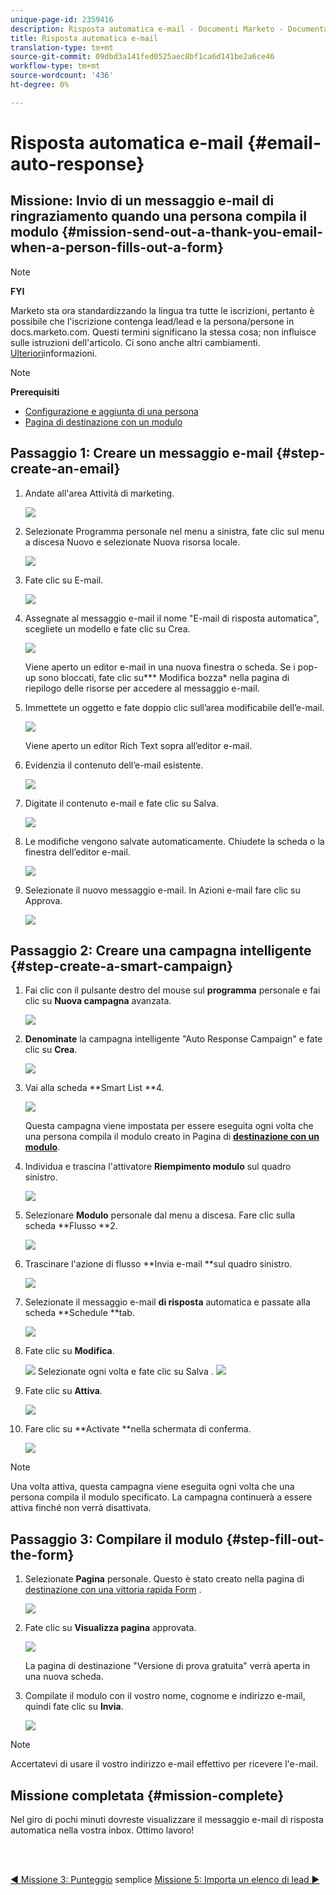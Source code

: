 ```yaml
---
unique-page-id: 2359416
description: Risposta automatica e-mail - Documenti Marketo - Documentazione prodotto
title: Risposta automatica e-mail
translation-type: tm+mt
source-git-commit: 09dbd3a141fed0525aec8bf1ca6d141be2a6ce46
workflow-type: tm+mt
source-wordcount: '436'
ht-degree: 0%

---
```



# Risposta automatica e-mail {#email-auto-response}

## Missione: Invio di un messaggio e-mail di ringraziamento quando una persona compila il modulo {#mission-send-out-a-thank-you-email-when-a-person-fills-out-a-form}

>[!NOTE]
>
>**FYI**
>
>Marketo sta ora standardizzando la lingua tra tutte le iscrizioni, pertanto è possibile che l&#39;iscrizione contenga lead/lead e la persona/persone in docs.marketo.com. Questi termini significano la stessa cosa; non influisce sulle istruzioni dell&#39;articolo. Ci sono anche altri cambiamenti. [Ulteriori](http://docs.marketo.com/display/DOCS/Updates+to+Marketo+Terminology)informazioni.

>[!NOTE]
>
>**Prerequisiti**
>
>* [Configurazione e aggiunta di una persona](get-set-up-and-add-a-person.md)
>* [Pagina di destinazione con un modulo](landing-page-with-a-form.md)

>



## Passaggio 1: Creare un messaggio e-mail {#step-create-an-email}

1. Andate all&#39;area Attività di marketing.

   ![](assets/one-2.png)

1. Selezionate Programma personale nel menu a sinistra, fate clic sul menu a discesa Nuovo e selezionate Nuova risorsa locale.

   ![](assets/two-3.png)

1. Fate clic su E-mail.

   ![](assets/three-2.png)

1. Assegnate al messaggio e-mail il nome &quot;E-mail di risposta automatica&quot;, scegliete un modello e fate clic su Crea.

   ![](assets/four-1.png)

   Viene aperto un editor e-mail in una nuova finestra o scheda. Se i pop-up sono bloccati, fate clic su*** Modifica bozza* nella pagina di riepilogo delle risorse per accedere al messaggio e-mail.

1. Immettete un oggetto e fate doppio clic sull’area modificabile dell’e-mail.

   ![](assets/five-2.png)

   Viene aperto un editor Rich Text sopra all’editor e-mail.

1. Evidenzia il contenuto dell’e-mail esistente.

   ![](assets/six-2.png)

1. Digitate il contenuto e-mail e fate clic su Salva.

   ![](assets/seven-2.png)

1. Le modifiche vengono salvate automaticamente. Chiudete la scheda o la finestra dell’editor e-mail.

   ![](assets/eight-1.png)

1. Selezionate il nuovo messaggio e-mail. In Azioni e-mail fare clic su Approva.

   ![](assets/image2014-9-24-11-3a55-3a16.png)

## Passaggio 2: Creare una campagna intelligente {#step-create-a-smart-campaign}

1. Fai clic con il pulsante destro del mouse sul **programma** personale e fai clic su **Nuova campagna** avanzata.

   ![](assets/image2014-9-24-11-3a56-3a13.png)

1. **Denominate** la campagna intelligente &quot;Auto Response Campaign&quot; e fate clic su **Crea**.

   ![](assets/image2014-9-24-11-3a56-3a25.png)

1. Vai alla scheda **Smart List **4.

   ![](assets/image2014-9-24-11-3a56-3a38.png)

   Questa campagna viene impostata per essere eseguita ogni volta che una persona compila il modulo creato in Pagina di [**destinazione con un modulo**](landing-page-with-a-form.md).

1. Individua e trascina l&#39;attivatore **Riempimento modulo** sul quadro sinistro.

   ![](assets/image2014-9-24-11-3a57-3a18.png)

1. Selezionare **Modulo** personale dal menu a discesa. Fare clic sulla scheda **Flusso **2.

   ![](assets/image2014-9-24-11-3a57-3a29.png)

1. Trascinare l&#39;azione di flusso **Invia e-mail **sul quadro sinistro.

   ![](assets/image2014-9-24-11-3a57-3a41.png)

1. Selezionate il messaggio e-mail **di risposta** automatica e passate alla scheda **Schedule **tab.

   ![](assets/image2014-9-24-11-3a57-3a53.png)

1. Fate clic su **Modifica**.

   ![](assets/8.png)
Selezionate ogni volta e fate clic su Salva .
   ![](assets/9.png)

1. Fate clic su **Attiva**.

   ![](assets/10.png)

1. Fare clic su **Activate **nella schermata di conferma.

   ![](assets/11.png)

>[!NOTE]
>
>Una volta attiva, questa campagna viene eseguita ogni volta che una persona compila il modulo specificato. La campagna continuerà a essere attiva finché non verrà disattivata.

## Passaggio 3: Compilare il modulo {#step-fill-out-the-form}

1. Selezionate **Pagina** personale. Questo è stato creato nella pagina di [destinazione con una vittoria rapida Form](landing-page-with-a-form.md) .

   ![](assets/image2014-9-24-12-3a0-3a8.png)

1. Fate clic su **Visualizza pagina** approvata.

   ![](assets/image2014-9-24-12-3a0-3a18.png)

   La pagina di destinazione &quot;Versione di prova gratuita&quot; verrà aperta in una nuova scheda.

1. Compilate il modulo con il vostro nome, cognome e indirizzo e-mail, quindi fate clic su **Invia**.

   ![](assets/image2014-9-24-12-3a0-3a28.png)

>[!NOTE]
>
>Accertatevi di usare il vostro indirizzo e-mail effettivo per ricevere l&#39;e-mail.

## Missione completata {#mission-complete}

Nel giro di pochi minuti dovreste visualizzare il messaggio e-mail di risposta automatica nella vostra inbox. Ottimo lavoro!

<br> 

[◄ Missione 3: Punteggio](simple-scoring.md) semplice [Missione 5: Importa un elenco di lead ►](import-a-list-of-people.md)